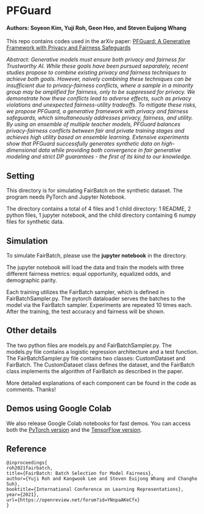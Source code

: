 # PFGuard

#### Authors: Soyeon Kim, Yuji Roh, Geon Heo, and Steven Euijong Whang
<!-- #### In Proceedings of the 9th International Conference on Learning Representations (ICLR), 2021 -->

This repo contains codes used in the arXiv paper: [PFGuard: A Generative Framework with Privacy and Fairness Safeguards](https://arxiv.org/abs/2410.02246) 

*Abstract: Generative models must ensure both privacy and fairness for Trustworthy AI. While these goals have been pursued separately, recent studies propose to combine existing privacy and fairness techniques to achieve both goals. However, naively combining these techniques can be insufficient due to privacy-fairness conflicts, where a sample in a minority group may be amplified for fairness, only to be suppressed for privacy. We demonstrate how these conflicts lead to adverse effects, such as privacy violations and unexpected fairness-utility tradeoffs. To mitigate these risks, we propose PFGuard, a generative framework with privacy and fairness safeguards, which simultaneously addresses privacy, fairness, and utility. By using an ensemble of multiple teacher models, PFGuard balances privacy-fairness conflicts between fair and private training stages and achieves high utility based on ensemble learning. Extensive experiments show that PFGuard successfully generates synthetic data on high-dimensional data while providing both convergence in fair generative modeling and strict DP guarantees - the first of its kind to our knowledge.*


## Setting
This directory is for simulating FairBatch on the synthetic dataset.
The program needs PyTorch and Jupyter Notebook.

The directory contains a total of 4 files and 1 child directory: 
1 README, 2 python files, 1 jupyter notebook, 
and the child directory containing 6 numpy files for synthetic data.

## Simulation
To simulate FairBatch, please use the **jupyter notebook** in the directory.

The jupyter notebook will load the data and train the models with three 
different fairness metrics: equal opportunity, equalized odds, and demographic parity.

Each training utilizes the FairBatch sampler, which is defined in FairBatchSampler.py.
The pytorch dataloader serves the batches to the model via the FairBatch sampler. 
Experiments are repeated 10 times each.
After the training, the test accuracy and fairness will be shown.

## Other details
The two python files are models.py and FairBatchSampler.py.
The models.py file contains a logistic regression architecture and a test function.
The FairBatchSampler.py file contains two classes: CustomDataset and FairBatch. 
The CustomDataset class defines the dataset, and the FairBatch class implements 
the algorithm of FairBatch as described in the paper.

More detailed explanations of each component can be found in the code as comments.
Thanks!

## Demos using Google Colab
We also release Google Colab notebooks for fast demos.
You can access both the [PyTorch version](https://colab.research.google.com/drive/192tZmf-jXg1uesHW2TSqv0LoDbhAW4X1?usp=sharing) and the [TensorFlow version](https://colab.research.google.com/drive/1VBc7osg-wRKTKav32k1wY2yfKWK-wnDW?usp=sharing).

## Reference
```
@inproceedings{
roh2021fairbatch,
title={FairBatch: Batch Selection for Model Fairness},
author={Yuji Roh and Kangwook Lee and Steven Euijong Whang and Changho Suh},
booktitle={International Conference on Learning Representations},
year={2021},
url={https://openreview.net/forum?id=YNnpaAKeCfx}
}
```
